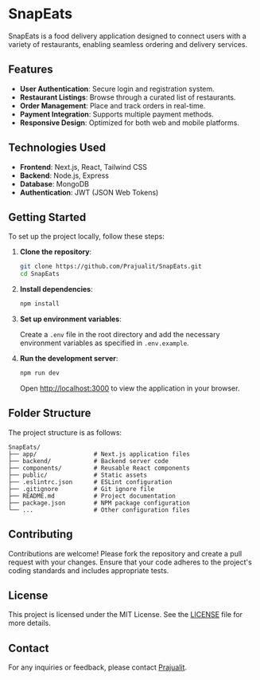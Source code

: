 
# SnapEats

SnapEats is a food delivery application designed to connect users with a variety of restaurants, enabling seamless ordering and delivery services.

## Features

- **User Authentication**: Secure login and registration system.
- **Restaurant Listings**: Browse through a curated list of restaurants.
- **Order Management**: Place and track orders in real-time.
- **Payment Integration**: Supports multiple payment methods.
- **Responsive Design**: Optimized for both web and mobile platforms.

## Technologies Used

- **Frontend**: Next.js, React, Tailwind CSS
- **Backend**: Node.js, Express
- **Database**: MongoDB
- **Authentication**: JWT (JSON Web Tokens)

## Getting Started

To set up the project locally, follow these steps:

1. **Clone the repository**:

   ```bash
   git clone https://github.com/Prajualit/SnapEats.git
   cd SnapEats
   ```

2. **Install dependencies**:

   ```bash
   npm install
   ```

3. **Set up environment variables**:

   Create a `.env` file in the root directory and add the necessary environment variables as specified in `.env.example`.

4. **Run the development server**:

   ```bash
   npm run dev
   ```

   Open [http://localhost:3000](http://localhost:3000) to view the application in your browser.

## Folder Structure

The project structure is as follows:

```
SnapEats/
├── app/                # Next.js application files
├── backend/            # Backend server code
├── components/         # Reusable React components
├── public/             # Static assets
├── .eslintrc.json      # ESLint configuration
├── .gitignore          # Git ignore file
├── README.md           # Project documentation
├── package.json        # NPM package configuration
└── ...                 # Other configuration files
```

## Contributing

Contributions are welcome! Please fork the repository and create a pull request with your changes. Ensure that your code adheres to the project's coding standards and includes appropriate tests.

## License

This project is licensed under the MIT License. See the [LICENSE](LICENSE) file for more details.

## Contact

For any inquiries or feedback, please contact [Prajualit](https://github.com/Prajualit).
